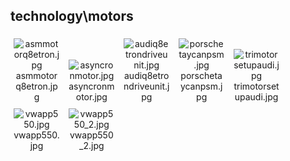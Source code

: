 ## technology\motors
<div class="col" style="display: inline-block; width: 16.66%; padding: 5px; box-sizing: border-box; text-align: center;">
<img src="https://media.evkx.net/multimedia/technology/motors/asmmotorq8etron_xst.jpg" class="img-thumbnail" alt="asmmotorq8etron.jpg">
asmmotorq8etron.jpg
</div>
<div class="col" style="display: inline-block; width: 16.66%; padding: 5px; box-sizing: border-box; text-align: center;">
<img src="https://media.evkx.net/multimedia/technology/motors/asyncronmotor_xst.jpg" class="img-thumbnail" alt="asyncronmotor.jpg">
asyncronmotor.jpg
</div>
<div class="col" style="display: inline-block; width: 16.66%; padding: 5px; box-sizing: border-box; text-align: center;">
<img src="https://media.evkx.net/multimedia/technology/motors/audiq8etrondriveunit_xst.jpg" class="img-thumbnail" alt="audiq8etrondriveunit.jpg">
audiq8etrondriveunit.jpg
</div>
<div class="col" style="display: inline-block; width: 16.66%; padding: 5px; box-sizing: border-box; text-align: center;">
<img src="https://media.evkx.net/multimedia/technology/motors/porschetaycanpsm_xst.jpg" class="img-thumbnail" alt="porschetaycanpsm.jpg">
porschetaycanpsm.jpg
</div>
<div class="col" style="display: inline-block; width: 16.66%; padding: 5px; box-sizing: border-box; text-align: center;">
<img src="https://media.evkx.net/multimedia/technology/motors/trimotorsetupaudi_xst.jpg" class="img-thumbnail" alt="trimotorsetupaudi.jpg">
trimotorsetupaudi.jpg
</div>
<div class="col" style="display: inline-block; width: 16.66%; padding: 5px; box-sizing: border-box; text-align: center;">
<img src="https://media.evkx.net/multimedia/technology/motors/vwapp550_xst.jpg" class="img-thumbnail" alt="vwapp550.jpg">
vwapp550.jpg
</div>
<div class="col" style="display: inline-block; width: 16.66%; padding: 5px; box-sizing: border-box; text-align: center;">
<img src="https://media.evkx.net/multimedia/technology/motors/vwapp550_2_xst.jpg" class="img-thumbnail" alt="vwapp550_2.jpg">
vwapp550_2.jpg
</div>
